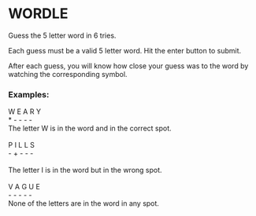 # WORDLE

Guess the 5 letter word in 6 tries.

Each guess must be a valid 5 letter word. Hit the enter button to submit.

After each guess, you will know how close your guess was to the word by watching the corresponding symbol.

### Examples:

W E A R Y <br />
\* \- \- \- \- <br />
The letter W is in the word and in the correct spot.<br />
<br />
P I L L S <br />
\- \+ \- \- \- <br />    
The letter I is in the word but in the wrong spot. <br />
<br />
V A G U E <br />
\- \- \- \- \- <br />
None of the letters are in the word in any spot. <br />
